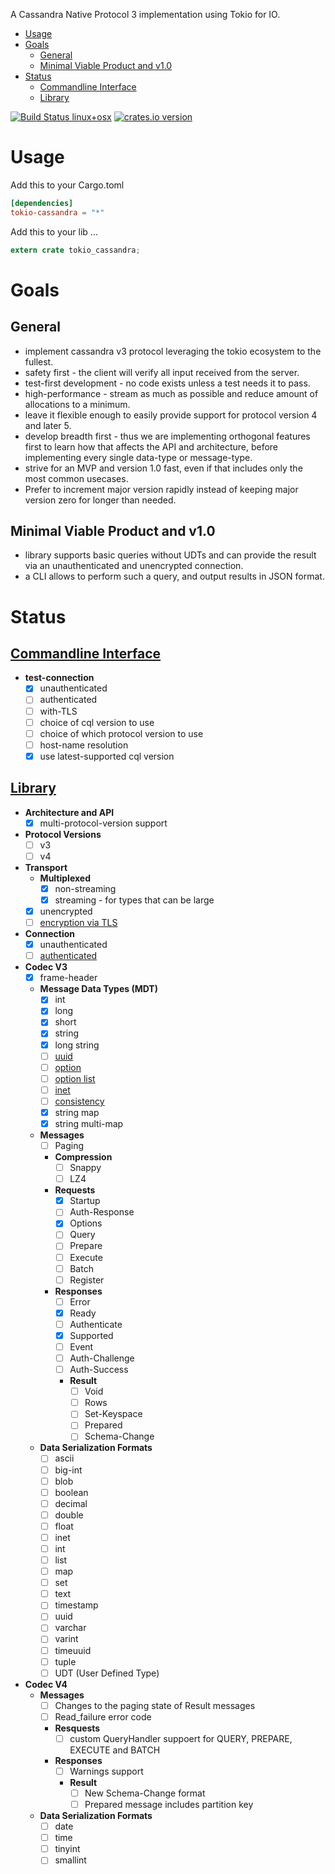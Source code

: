 <!-- START doctoc generated TOC please keep comment here to allow auto update -->
<!-- DON'T EDIT THIS SECTION, INSTEAD RE-RUN doctoc TO UPDATE -->
A Cassandra Native Protocol 3 implementation using Tokio for IO.

- [Usage](#usage)
- [Goals](#goals)
  - [General](#general)
  - [Minimal Viable Product and v1.0](#minimal-viable-product-and-v10)
- [Status](#status)
  - [Commandline Interface](#commandline-interface)
  - [Library](#library)

<!-- END doctoc generated TOC please keep comment here to allow auto update -->

[![Build Status linux+osx](https://travis-ci.org/nhellwig/tokio-cassandra.svg?branch=master)](https://travis-ci.org/nhellwig/tokio-cassandra)
[![crates.io version](https://img.shields.io/crates/v/tokio-cassandra.svg)](https://crates.io/crates/tokio-cassandra)

# Usage

Add this to your Cargo.toml
```toml
[dependencies]
tokio-cassandra = "*"
```

Add this to your lib ...
```Rust
extern crate tokio_cassandra;
```

# Goals
## General
* implement cassandra v3 protocol leveraging the tokio ecosystem to the fullest.
* safety first - the client will verify all input received from the server.
* test-first development - no code exists unless a test needs it to pass.
* high-performance - stream as much as possible and reduce amount of allocations to a minimum.
* leave it flexible enough to easily provide support for protocol version 4 and later 5.
* develop breadth first - thus we are implementing orthogonal features first to learn how that affects the API and architecture, before implementing every single data-type or message-type.
* strive for an MVP and version 1.0 fast, even if that includes only the most common usecases.
* Prefer to increment major version rapidly instead of keeping major version zero for longer than needed.

## Minimal Viable Product and v1.0
* library supports basic queries without UDTs and can provide the result via an unauthenticated and unencrypted connection.
* a CLI allows to perform such a query, and output results in JSON format.

# Status
## [Commandline Interface](https://github.com/nhellwig/tokio-cassandra/projects/1)
* **test-connection**
  * [x] unauthenticated
  * [ ] authenticated
  * [ ] with-TLS
  * [ ] choice of cql version to use
  * [ ] choice of which protocol version to use
  * [ ] host-name resolution
  * [x] use latest-supported cql version

## [Library](https://github.com/nhellwig/tokio-cassandra/projects/2)
* **Architecture and API**
  * [x] multi-protocol-version support
* **Protocol Versions**
  * [ ] v3
  * [ ] v4
* **Transport**
  * **Multiplexed**
    * [x] non-streaming
    * [x] streaming - for types that can be large
  * [x] unencrypted
  * [ ] [encryption via TLS](https://github.com/nhellwig/tokio-cassandra/issues/5)
* **Connection**
  * [x] unauthenticated
  * [ ] [authenticated](https://github.com/nhellwig/tokio-cassandra/issues/7)
* **Codec V3**
  * [x] frame-header
  * **Message Data Types (MDT)**
    * [x] int
    * [x] long
    * [x] short
    * [x] string
    * [x] long string
    * [ ] [uuid](https://github.com/nhellwig/tokio-cassandra/projects/2#card-1774756)
    * [ ] [option](https://github.com/nhellwig/tokio-cassandra/projects/2#card-1774765)
    * [ ] [option list](https://github.com/nhellwig/tokio-cassandra/projects/2#card-1774766)
    * [ ] [inet](https://github.com/nhellwig/tokio-cassandra/projects/2#card-1774767)
    * [ ] [consistency](https://github.com/nhellwig/tokio-cassandra/projects/2#card-1774768)
    * [x] string map
    * [x] string multi-map
  * **Messages**
    * [ ] Paging
    * **Compression**
      * [ ] Snappy
      * [ ] LZ4
    * **Requests**
      * [x] Startup
      * [ ] Auth-Response
      * [x] Options
      * [ ] Query
      * [ ] Prepare
      * [ ] Execute
      * [ ] Batch
      * [ ] Register
    * **Responses**
      * [ ] Error
      * [x] Ready
      * [ ] Authenticate
      * [x] Supported
      * [ ] Event
      * [ ] Auth-Challenge
      * [ ] Auth-Success
      * **Result**
        * [ ] Void
        * [ ] Rows
        * [ ] Set-Keyspace
        * [ ] Prepared
        * [ ] Schema-Change
  * **Data Serialization Formats**
    * [ ] ascii
    * [ ] big-int
    * [ ] blob
    * [ ] boolean
    * [ ] decimal
    * [ ] double
    * [ ] float
    * [ ] inet
    * [ ] int
    * [ ] list
    * [ ] map
    * [ ] set
    * [ ] text
    * [ ] timestamp
    * [ ] uuid
    * [ ] varchar
    * [ ] varint
    * [ ] timeuuid
    * [ ] tuple
    * [ ] UDT (User Defined Type)
* **Codec V4**
  * **Messages**
    * [ ] Changes to the paging state of Result messages
    * [ ] Read_failure error code
    * **Resquests**
      * [ ] custom QueryHandler suppoert for QUERY, PREPARE, EXECUTE and BATCH
    * **Responses**
      * [ ] Warnings support
      * **Result**
        * [ ] New Schema-Change format
        * [ ] Prepared message includes partition key
  * **Data Serialization Formats**
    * [ ] date
    * [ ] time
    * [ ] tinyint
    * [ ] smallint
